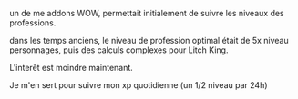 un de me addons WOW, permettait initialement de suivre les niveaux des professions.

dans les temps anciens, le niveau de profession optimal était de 5x niveau personnages, puis des calculs complexes pour Litch King.

L'interêt est moindre maintenant.

Je m'en sert pour suivre mon xp quotidienne (un 1/2 niveau par 24h)